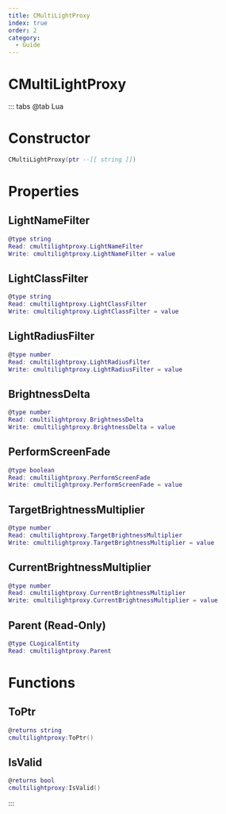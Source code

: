```yaml
---
title: CMultiLightProxy
index: true
order: 2
category:
  - Guide
---
```


# CMultiLightProxy

::: tabs
@tab Lua
# Constructor
```lua
CMultiLightProxy(ptr --[[ string ]])
```
# Properties
## LightNameFilter 
```lua
@type string
Read: cmultilightproxy.LightNameFilter
Write: cmultilightproxy.LightNameFilter = value
```
## LightClassFilter 
```lua
@type string
Read: cmultilightproxy.LightClassFilter
Write: cmultilightproxy.LightClassFilter = value
```
## LightRadiusFilter 
```lua
@type number
Read: cmultilightproxy.LightRadiusFilter
Write: cmultilightproxy.LightRadiusFilter = value
```
## BrightnessDelta 
```lua
@type number
Read: cmultilightproxy.BrightnessDelta
Write: cmultilightproxy.BrightnessDelta = value
```
## PerformScreenFade 
```lua
@type boolean
Read: cmultilightproxy.PerformScreenFade
Write: cmultilightproxy.PerformScreenFade = value
```
## TargetBrightnessMultiplier 
```lua
@type number
Read: cmultilightproxy.TargetBrightnessMultiplier
Write: cmultilightproxy.TargetBrightnessMultiplier = value
```
## CurrentBrightnessMultiplier 
```lua
@type number
Read: cmultilightproxy.CurrentBrightnessMultiplier
Write: cmultilightproxy.CurrentBrightnessMultiplier = value
```
## Parent (Read-Only)
```lua
@type CLogicalEntity
Read: cmultilightproxy.Parent
```
# Functions
## ToPtr
```lua
@returns string
cmultilightproxy:ToPtr()
```
## IsValid
```lua
@returns bool
cmultilightproxy:IsValid()
```

:::